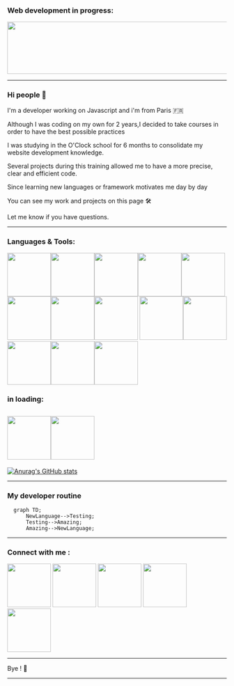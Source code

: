 
### Web development in progress: 

<img  width="700px" height="120px" src="https://i0.wp.com/gamedev-resources.com/wp-content/uploads/2021/04/1-final.gif?fit=700%2C300&ssl=1" />

---
### Hi people 👋

I'm a developer working on Javascript and i'm from Paris :fr: 

Although I was coding on my own for 2 years,I decided to take courses in order to have the best possible practices

I was studying in the O'Clock school for 6 months to consolidate my
website development knowledge.

Several projects during this training allowed me to have a more precise, clear and efficient code.

Since learning new languages or framework motivates me day by day

You can see my work and projects on this page :hammer_and_wrench:

Let me know if you have questions.

---

### Languages & Tools:

<img  width="100px" src="https://cdn.jsdelivr.net/gh/devicons/devicon/icons/vscode/vscode-original-wordmark.svg" /><img  width="100px"  src="https://cdn.jsdelivr.net/gh/devicons/devicon/icons/javascript/javascript-original.svg" /><img  width="100px"  src="https://cdn.jsdelivr.net/gh/devicons/devicon/icons/html5/html5-original-wordmark.svg" /><img  width="100px"  src="https://cdn.jsdelivr.net/gh/devicons/devicon/icons/css3/css3-original-wordmark.svg" /><img  width="100px"  src="https://cdn.jsdelivr.net/gh/devicons/devicon/icons/nodejs/nodejs-original-wordmark.svg" /><img  width="100px"  src="https://cdn.jsdelivr.net/gh/devicons/devicon/icons/react/react-original-wordmark.svg" /><img  width="100px"  src="https://cdn.jsdelivr.net/gh/devicons/devicon/icons/postgresql/postgresql-original.svg" /><img  width="100px"  src="https://cdn.jsdelivr.net/gh/devicons/devicon/icons/sequelize/sequelize-plain-wordmark.svg" />
<img  width="100px"  src="https://cdn.jsdelivr.net/gh/devicons/devicon/icons/github/github-original.svg" /><img  width="100px"  src="https://cdn.jsdelivr.net/gh/devicons/devicon/icons/heroku/heroku-original.svg" /><img width="100px" src="https://cdn.jsdelivr.net/gh/devicons/devicon/icons/npm/npm-original-wordmark.svg" /><img width="100px" src="https://cdn.jsdelivr.net/gh/devicons/devicon/icons/express/express-original.svg" /><img width="100px" src="https://cdn.jsdelivr.net/gh/devicons/devicon/icons/figma/figma-original.svg" />

### in loading: 

<img width="100px" src="https://cdn.jsdelivr.net/gh/devicons/devicon/icons/python/python-original-wordmark.svg" /><img width="100px" src="https://cdn.jsdelivr.net/gh/devicons/devicon/icons/angularjs/angularjs-original.svg" />
---

[![Anurag's GitHub stats](https://github-readme-stats.vercel.app/api?username=Badara-Seydi)](https://github.com/anuraghazra/github-readme-stats)

---

### My developer routine 

```mermaid
  graph TD;
      NewLanguage-->Testing;
      Testing-->Amazing;
      Amazing-->NewLanguage;
```

---

### Connect with me :

<a href="https://badara-seydi.netlify.app" rel="Portfolio"><img  width="100px" src="https://user-images.githubusercontent.com/80858846/167230735-a22a1438-be52-4697-9484-08a467e22ab4.png"/></a>     <a href="https://www.linkedin.com/in/badara-seydi-8a4610214/" rel="Portfolio"><img  width="100px" src="https://user-images.githubusercontent.com/80858846/167230959-3fb6878b-9b59-4a25-9508-069ebbd84802.png"/></a>     <a href="mailto:badara.seydi.dev@gmail.com"><img width="100px" src="https://user-images.githubusercontent.com/80858846/167231100-5b2989b0-02a4-4263-b92b-43cc404b2dc9.png"/></a>     <a href="badox75020@msn.com" rel="Slack"><img  width="100px" src="https://user-images.githubusercontent.com/80858846/167232294-11dc8002-546d-42bc-a96d-af70d277cf69.png"/></a>     <a href="badox75020@msn.com" rel="Discord"><img  width="100px" src="https://user-images.githubusercontent.com/80858846/167232388-2941083f-54c9-4e29-bfa7-cd461ceb65ff.png"/></a>

--- 

Bye ! :wave:

---
